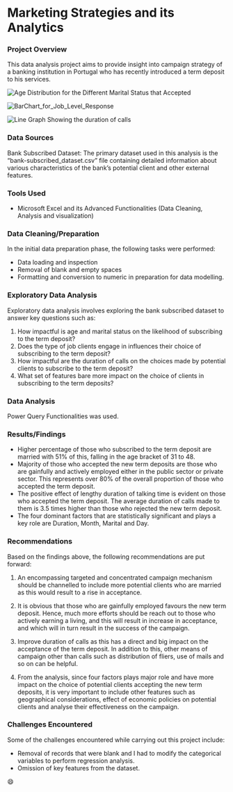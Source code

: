 # Marketing Strategies and its Analytics 

### Project Overview
This data analysis project aims to provide insight into campaign strategy of a banking institution in Portugal who has recently introduced a term deposit to his 
services.  

![Age Distribution for the Different Marital Status that Accepted](https://github.com/VincentOdiaka/marketing_analytics_and_strategies/assets/136932478/96e1d246-d1b2-41c1-a919-04933a82b611)


![BarChart_for_Job_Level_Response](https://github.com/VincentOdiaka/marketing_analytics_and_strategies/assets/136932478/8bf9995e-dccf-4bf4-8fa2-19221c015828)


![Line Graph Showing the duration of calls ](https://github.com/VincentOdiaka/marketing_analytics_and_strategies/assets/136932478/6cfe6192-eac7-4421-96a1-64450fb7e971)


### Data Sources
Bank Subscribed Dataset: The primary dataset used in this analysis is the “bank-subscribed_dataset.csv” file containing detailed information about various characteristics of the bank’s potential client and other external features.

### Tools Used
  - Microsoft Excel and its Advanced Functionalities (Data Cleaning, Analysis and visualization)


### Data Cleaning/Preparation
In the initial data preparation phase, the following tasks were performed: 
- Data loading and inspection
- Removal of blank and empty spaces
- Formatting and conversion to numeric in preparation for data modelling.


### Exploratory Data Analysis
Exploratory data analysis involves exploring the bank subscribed dataset to answer key questions such as:

  1. How impactful is age and marital status on the likelihood of subscribing to the term deposit? 
  2. Does the type of job clients engage in influences their choice of subscribing to the term deposit? 
  3. How impactful are the duration of calls on the choices made by potential clients to subscribe to the term deposit? 
  4. What set of features bare more impact on the choice of clients in subscribing to the term deposits?

   
### Data Analysis
Power Query Functionalities was used.


### Results/Findings
  - Higher percentage of those who subscribed to the term deposit are married with 51% of this, falling in the age bracket of 31 to 48.
  - Majority of those who accepted the new term deposits are those who are gainfully and actively employed either in the public sector or private sector. This represents over 80% of the overall proportion 
    of those who accepted the term deposit.
  - The positive effect of lengthy duration of talking time is evident on those who accepted the term deposit. The average duration of calls made to them is 3.5 times higher than those who rejected the 
    new term deposit.
  - The four dominant factors that are statistically significant and plays a key role are Duration, Month, Marital and Day. 
    

### Recommendations
Based on the findings above, the following recommendations are put forward: 

  1. An encompassing targeted and concentrated campaign mechanism should be channelled to include more potential clients who are married as this would result to a rise in acceptance.
   
  2. It is obvious that those who are gainfully employed favours the new term deposit. Hence, much more efforts should be reach out to those who actively earning a living, and this will result in increase      in acceptance, and which will in turn result in the success of the campaign.
   
  3. Improve duration of calls as this has a direct and big impact on the acceptance of the term deposit. In addition to this, other means of campaign other than calls such as distribution of fliers, use       of mails and so on can be helpful.
   
  4. From the analysis, since four factors plays major role and have more impact on the choice of potential clients accepting the new term deposits, it is very important to include other features such as       geographical considerations, effect of economic policies on potential clients and analyse their effectiveness on the campaign.


### Challenges Encountered
Some of the challenges encountered while carrying out this project include: 
  -  Removal of records that were blank and I had to modify the categorical variables to perform regression analysis. 
  -  Omission of key features from the dataset. 

😄

